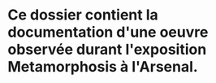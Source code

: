 # Ce dossier contient la documentation d'une oeuvre observée durant l'exposition Metamorphosis à l'Arsenal.
